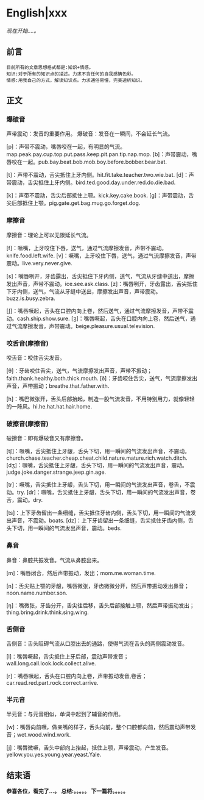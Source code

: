 # English|xxx
*现在开始....。*

## 前言
    目前所有的文章思想格式都是:知识+情感。
    知识:对于所有的知识点的描述。力求不含任何的自我感情色彩。
    情感:用我自己的方式，解读知识点。力求通俗易懂，完美透析知识。

## 正文
### 爆破音
声带震动：发音的重要作用。
爆破音：发音在一瞬间，不会延长气流。

[p]：声带不震动，嘴唇咬在一起，有明显的气流。map.peak.pay.cup.top.put.pass.keep.pit.pan.tip.nap.mop.
[b]：声带震动，嘴唇咬在一起。pub.bay.beat.bob.mob.boy.before.bobber.bear.bat.

[t]：声带不震动，舌尖抵住上牙内侧。hit.fit.take.teacher.two.wie.bat.
[d]：声带震动，舌尖抵住上牙内侧。bird.ted.good.day.under.red.do.die.bad.

[k]：声带不震动，舌尖后部抵住上颚。kick.key.cake.book.
[g]：声带震动，舌尖后部抵住上颚。pig.gate.get.bag.mug.go.forget.dog.

### 摩擦音
摩擦音：理论上可以无限延长气流。

[f]：噘嘴，上牙咬住下唇，送气，通过气流摩擦发音，声带不震动。knife.food.left.wife.
[v]：噘嘴，上牙咬住下唇，送气，通过气流摩擦发音，声带震动。live.very.never.give.

[s]：嘴唇咧开，牙齿露出，舌尖抵住下牙内侧，送气，气流从牙缝中送出，摩擦发出声音，声带不震动。ice.see.ask.class.
[z]：嘴唇咧开，牙齿露出，舌尖抵住下牙内侧，送气，气流从牙缝中送出，摩擦发出声音，声带震动。buzz.is.busy.zebra.

[∫]：嘴唇噘起，舌头在口腔内向上卷，然后送气，通过气流摩擦发音，声带不震动。cash.ship.show.sure.
[ʒ]：嘴唇噘起，舌头在口腔内向上卷，然后送气，通过气流摩擦发音，声带震动。beige.pleasure.usual.television.

### 咬舌音(摩擦音)
咬舌音：咬住舌尖发音。

[θ]：牙齿咬住舌尖，送气，气流摩擦发出声音，声带不振动；faith.thank.healthy.both.thick.mouth.
[ð]：牙齿咬住舌尖，送气，气流摩擦发出声音，声带振动；breathe.that.father.with.

[h]：嘴巴微张开，舌头后部抬起，制造一股气流发音，不用特别用力，就像轻轻的一阵风。hi.he.hat.hat.hair.home.

### 破擦音(摩擦音)
破擦音：即有爆破音又有摩擦音。

[t∫]：噘嘴，舌尖抵住上牙龈，舌头下切，用一瞬间的气流发出声音，不震动。church.chase.teacher.cheap.cheat.child.nature.mature.rich.watch.ditch.
[dʒ]：噘嘴，舌尖抵住上牙龈，舌头下切，用一瞬间的气流发出声音，震动。judge.joke.danger.strange.jeep.gin.age.

[tr]：噘嘴，舌尖抵住上牙龈，舌头下切，用一瞬间的气流发出声音，卷舌，不震动。try.
[dr]：噘嘴，舌尖抵住上牙龈，舌头下切，用一瞬间的气流发出声音，卷舌，震动。dry.

[ts]：上下牙齿留出一条细缝，舌尖抵住牙齿内侧，舌头下切，用一瞬间的气流发出声音，不震动。boats.
[dz]：上下牙齿留出一条细缝，舌尖抵住牙齿内侧，舌头下切，用一瞬间的气流发出声音，震动。beds.

### 鼻音
鼻音：鼻腔共振发音。气流从鼻腔出来。

[m]：嘴唇闭合，然后声带振动，发出；mom.me.woman.time.

[n]：舌尖贴上颚的牙龈，嘴唇微张，牙齿微微分开，然后声带振动发出鼻音；noon.name.number.son.

[ŋ]：嘴微张，牙齿分开，舌尖往后移，舌头后部接触上颚，然后声带振动发出；thing.bring.drink.think.sing.wing.

### 舌侧音
舌侧音：舌头阻碍气流从口腔出去的通路，使得气流在舌头的两侧震动发音。

[l]：嘴唇噘起，舌尖抵住上牙后部，震动声带发音；wall.long.call.look.lock.collect.alive.

[r]：嘴唇噘起，舌头在口腔内向上卷，声带振动发音,卷舌；car.read.red.part.rock.correct.arrive.

### 半元音
半元音：与元音相似，单词中起到了辅音的作用。

[w]：嘴唇向前噘，做亲嘴的样子，舌头向前，整个口腔都向前，然后震动声带发音；wet.wood.wind.work.

[j]：嘴唇微噘，舌头中部向上抬起，抵住上颚，声带震动，产生发音。yellow.you.yes.young.year.yeast.Yale.

### 




## 结束语
 **恭喜各位，看完了...。**
**总结:。。。。。**
**下一篇将。。。。。**








